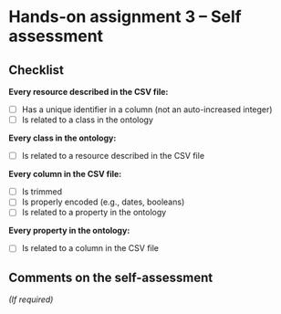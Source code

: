 # Hands-on assignment 3 – Self assessment

## Checklist

**Every resource described in the CSV file:**
- [ ] Has a unique identifier in a column (not an auto-increased integer)
- [ ] Is related to a class in the ontology

**Every class in the ontology:**
- [ ] Is related to a resource described in the CSV file

**Every column in the CSV file:**
- [ ] Is trimmed
- [ ] Is properly encoded (e.g., dates, booleans)
- [ ] Is related to a property in the ontology

**Every property in the ontology:**
- [ ] Is related to a column in the CSV file

## Comments on the self-assessment
_(If required)_